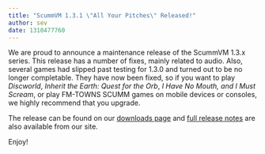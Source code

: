 ```yaml
---
title: "ScummVM 1.3.1 \"All Your Pitches\" Released!"
author: sev
date: 1310477760
---
```


We are proud to announce a maintenance release of the ScummVM 1.3.x series. This release has a number of fixes, mainly related to audio. Also, several games had slipped past testing for 1.3.0 and turned out to be no longer completable. They have now been fixed, so if you want to play *Discworld*, *Inherit the Earth: Quest for the Orb*, *I Have No Mouth, and I Must Scream*, or play FM-TOWNS SCUMM games on mobile devices or consoles, we highly recommend that you upgrade.

The release can be found on our [downloads page](/downloads/) and [full release notes](https://downloads.scummvm.org/frs/scummvm/1.3.1/ReleaseNotes) are also available from our site.

Enjoy!
